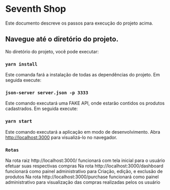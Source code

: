 # Seventh Shop

Este documento descreve os passos para execução do projeto acima.

## Navegue até o diretório do projeto.

No diretório do projeto, você pode executar:

### `yarn install`

Este comanda fará a instalação de todas as dependências do projeto. Em seguida execute:

### `json-server server.json -p 3333`

Este comando executará uma FAKE API, onde estarão contidos os produtos cadastrados. Em seguida execute:

### `yarn start`

Este comando executará a aplicação em modo de desenvolvimento.
Abra [http://localhost:3000](http://localhost:3000) para visualizá-lo no navegador.

### `Rotas`

Na rota raiz http://localhost:3000/ funcionará com tela inicial para o usuário efetuar suas respectivas compras
Na rota http://localhost:3000/dashboard funcionará como painel administrativo para Criação, edição, e exclusão de produtos
Na rota http://localhost:3000/purchase funcionará como painel administrativo para visualização das compras realizadas pelos os usuário
